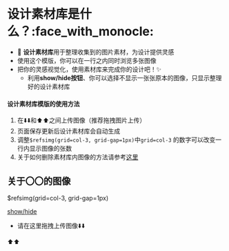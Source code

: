 # 设计素材库是什么？:face_with_monocle: 
- :art: **设计素材库**用于整理收集到的图片素材，为设计提供灵感
- 使用这个模版，你可以在一行之内同时浏览多张图像
- 把你的灵感视觉化，使用素材库来完成你的设计吧！:sparkles: 
  - 利用**show/hide按钮**、你可以选择不显示一张张原本的图像，只显示整理好的设计素材库

#### 设计素材库模版的使用方法
   1. 在⬇️⬇️和⬆️⬆️之间上传图像（推荐拖拽图片上传）
   1. 页面保存更新后设计素材库会自动生成
   1. 调整`$refsimg(grid=col-3, grid-gap=1px)`中`grid=col-3` 的数字可以改变一行内显示图像的张数
   1. 关于如何删除素材库内图像的方法请参考[这里](https://docs.growi.org/en/guide/features/delete_files.html)

## 关于〇〇的图像

$refsimg(grid=col-3, grid-gap=1px)


<a class="btn btn-secondary mt-5" data-toggle="collapse" href="#exception2">
   show/hide
</a>
<div class="collapse" id="exception2" //以下的图像会被收纳到show/hide>

- 请在这里拖拽上传图像⬇️⬇️


⬆️⬆️
</div>
</div>
<div class="clearfix mb-3" //以上的图像会被收纳到show/hide></div>
</div> 

